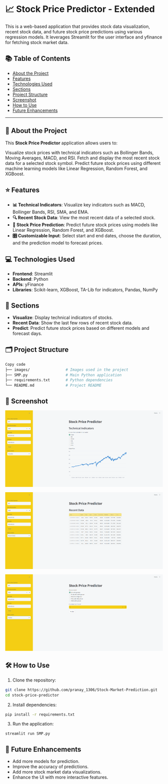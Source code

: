 # 📈 Stock Price Predictor - Extended

This is a web-based application that provides stock data visualization, recent stock data, and future stock price predictions using various regression models. It leverages Streamlit for the user interface and yfinance for fetching stock market data.


## 📚 Table of Contents

- [About the Project](#about-the-project)
- [Features](#features)
- [Technologies Used](#technologies-used)
- [Sections](#sections)
- [Project Structure](#project-structure)
- [Screenshot](#screenshot)
- [How to Use](#how-to-use)
- [Future Enhancements](#future-enhancements)

---

## 📝 About the Project

This **Stock Price Predictor** application allows users to:

Visualize stock prices with technical indicators such as Bollinger Bands, Moving Averages, MACD, and RSI.
Fetch and display the most recent stock data for a selected stock symbol.
Predict future stock prices using different machine learning models like Linear Regression, Random Forest, and XGBoost.

## ⭐ Features

- **📊 Technical Indicators**: Visualize key indicators such as MACD, Bollinger Bands, RSI, SMA, and EMA.
- **🔍 Recent Stock Data**: View the most recent data of a selected stock.
- **🔮 Stock Price Prediction**: Predict future stock prices using models like Linear Regression, Random Forest, and XGBoost.
- **🎛️ Customizable Input**: Select start and end dates, choose the duration, and the prediction model to forecast prices.

## 💻 Technologies Used

- **Frontend**: Streamlit
- **Backend**: Python
- **APIs**: yFinance
- **Libraries**: Scikit-learn, XGBoost, TA-Lib for indicators, Pandas, NumPy

## 📂 Sections

- **Visualize**: Display technical indicators of stocks.
- **Recent Data**: Show the last few rows of recent stock data.
- **Predict**: Predict future stock prices based on different models and forecast days.

## 🗂️ Project Structure


```bash
Copy code
├── images/                # Images used in the project
├── SMP.py                 # Main Python application
├── requirements.txt       # Python dependencies
└── README.md              # Project README
```

## 📸 Screenshot

![Stock Price Predictor Screenshot1](images/Screenshot1.png)

![Stock Price Predictor Screenshot2](images/Screenshot2.png)

![Stock Price Predictor Screenshot3](images/Screenshot3.png)

## 🛠️ How to Use

1. Clone the repository:

```bash
git clone https://github.com/pranay_1306/Stock-Market-Prediction.git
cd stock-price-predictor
```

2. Install dependencies:


```bash
pip install -r requirements.txt
```

3. Run the application:

```bash
streamlit run SMP.py
```

## 🚀 Future Enhancements

- Add more models for prediction.
- Improve the accuracy of predictions.
- Add more stock market data visualizations.
- Enhance the UI with more interactive features.
